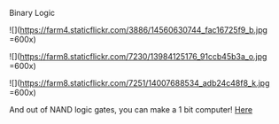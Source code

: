 Binary Logic

![](https://farm4.staticflickr.com/3886/14560630744_fac16725f9_b.jpg =600x)


![](https://farm8.staticflickr.com/7230/13984125176_91ccb45b3a_o.jpg =600x)

![](https://farm8.staticflickr.com/7251/14007688534_adb24c48f8_k.jpg =600x)

And out of NAND logic gates, you can make a 1 bit computer! 
[Here](https://github.com/tchoi8/handmadecomputer/tree/master/Binary/NAND)